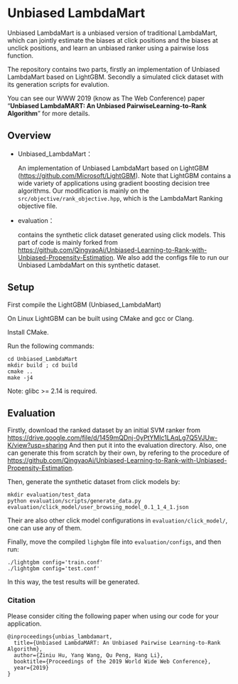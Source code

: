 # Unbiased LambdaMart

Unbiased LambdaMart is a unbiased version of traditional LambdaMart, which can jointly estimate the biases at click positions and the biases at unclick positions, and learn an unbiased ranker using a pairwise loss function. 

The repository contains two parts, firstly an implementation of Unbiased LambdaMart based on LightGBM. Secondly a simulated click dataset with its generation scripts for evalution.

You can see our WWW 2019 (know as The Web Conference) paper “**Unbiased LambdaMART: An Unbiased PairwiseLearning-to-Rank Algorithm**” for more details.

## Overview

- Unbiased_LambdaMart：

  An implementation of Unbiased LambdaMart based on LightGBM (https://github.com/Microsoft/LightGBM). Note that LightGBM contains a wide variety of applications using gradient boosting decision tree algorithms. Our modification is mainly on the `src/objective/rank_objective.hpp`, which is the LambdaMart Ranking objective file.
- evaluation：

  contains the synthetic click dataset generated using click models. This part of code is mainly forked from https://github.com/QingyaoAi/Unbiased-Learning-to-Rank-with-Unbiased-Propensity-Estimation. We also add the configs file to run our Unbiased LambdaMart on this synthetic dataset.

## Setup

First compile the LightGBM (Unbiased_LambdaMart)

On Linux LightGBM can be built using CMake and gcc or Clang.

Install CMake.

Run the following commands:
```
cd Unbiased_LambdaMart
mkdir build ; cd build
cmake .. 
make -j4
```
Note: glibc >= 2.14 is required.

## Evaluation

Firstly, download the ranked dataset by an initial SVM ranker from 
https://drive.google.com/file/d/1459mQDnj-0yPtYMIc1LAqLg7Q5VJUw-K/view?usp=sharing
And then put it into the evaluation directory. Also, one can generate this from scratch by their own, by refering to the procedure of https://github.com/QingyaoAi/Unbiased-Learning-to-Rank-with-Unbiased-Propensity-Estimation.

Then, generate the synthetic dataset from click models by:
```
mkdir evaluation/test_data
python evaluation/scripts/generate_data.py evaluation/click_model/user_browsing_model_0.1_1_4_1.json
```
Their are also other click model configurations in `evaluation/click_model/`, one can use any of them.

Finally, move the compiled `lighgbm` file into `evaluation/configs`, and then run:
```
./lightgbm config='train.conf'
./lightgbm config='test.conf'
```
In this way, the test results will be generated.

### Citation

Please consider citing the following paper when using our code for your application.

```
@inproceedings{unbias_lambdamart,
  title={Unbiased LambdaMART: An Unbiased Pairwise Learning-to-Rank Algorithm},
  author={Ziniu Hu, Yang Wang, Qu Peng, Hang Li},
  booktitle={Proceedings of the 2019 World Wide Web Conference},
  year={2019}
}
```

 

